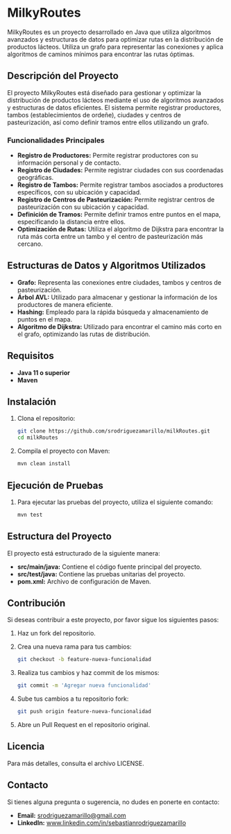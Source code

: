 # MilkyRoutes

MilkyRoutes es un proyecto desarrollado en Java que utiliza algoritmos avanzados y estructuras de datos para optimizar rutas en la distribución de productos lácteos. Utiliza un grafo para representar las conexiones y aplica algoritmos de caminos mínimos para encontrar las rutas óptimas.

## Descripción del Proyecto

El proyecto MilkyRoutes está diseñado para gestionar y optimizar la distribución de productos lácteos mediante el uso de algoritmos avanzados y estructuras de datos eficientes. El sistema permite registrar productores, tambos (establecimientos de ordeñe), ciudades y centros de pasteurización, así como definir tramos entre ellos utilizando un grafo.

### Funcionalidades Principales

- **Registro de Productores:** Permite registrar productores con su información personal y de contacto.
- **Registro de Ciudades:** Permite registrar ciudades con sus coordenadas geográficas.
- **Registro de Tambos:** Permite registrar tambos asociados a productores específicos, con su ubicación y capacidad.
- **Registro de Centros de Pasteurización:** Permite registrar centros de pasteurización con su ubicación y capacidad.
- **Definición de Tramos:** Permite definir tramos entre puntos en el mapa, especificando la distancia entre ellos.
- **Optimización de Rutas:** Utiliza el algoritmo de Dijkstra para encontrar la ruta más corta entre un tambo y el centro de pasteurización más cercano.

## Estructuras de Datos y Algoritmos Utilizados

- **Grafo:** Representa las conexiones entre ciudades, tambos y centros de pasteurización.
- **Árbol AVL:** Utilizado para almacenar y gestionar la información de los productores de manera eficiente.
- **Hashing:** Empleado para la rápida búsqueda y almacenamiento de puntos en el mapa.
- **Algoritmo de Dijkstra:** Utilizado para encontrar el camino más corto en el grafo, optimizando las rutas de distribución.

## Requisitos

- **Java 11 o superior**
- **Maven**

## Instalación

1. Clona el repositorio:
   ```bash
   git clone https://github.com/srodriguezamarillo/milkRoutes.git
   cd milkRoutes

2. Compila el proyecto con Maven:
   ```bash
   mvn clean install

## Ejecución de Pruebas

1. Para ejecutar las pruebas del proyecto, utiliza el siguiente comando:
   ```bash
   mvn test

## Estructura del Proyecto

El proyecto está estructurado de la siguiente manera:

- **src/main/java:** Contiene el código fuente principal del proyecto.
- **src/test/java:** Contiene las pruebas unitarias del proyecto.
- **pom.xml:** Archivo de configuración de Maven.

## Contribución
Si deseas contribuir a este proyecto, por favor sigue los siguientes pasos:

1. Haz un fork del repositorio.

2. Crea una nueva rama para tus cambios:
   ```bash
   git checkout -b feature-nueva-funcionalidad

3. Realiza tus cambios y haz commit de los mismos:
   ```bash
   git commit -m 'Agregar nueva funcionalidad'

4. Sube tus cambios a tu repositorio fork:
   ```bash
   git push origin feature-nueva-funcionalidad

5. Abre un Pull Request en el repositorio original.

## Licencia
Para más detalles, consulta el archivo LICENSE.

## Contacto
Si tienes alguna pregunta o sugerencia, no dudes en ponerte en contacto:

- **Email:**  srodriguezamarillo@gmail.com
- **LinkedIn:** www.linkedin.com/in/sebastianrodriguezamarillo